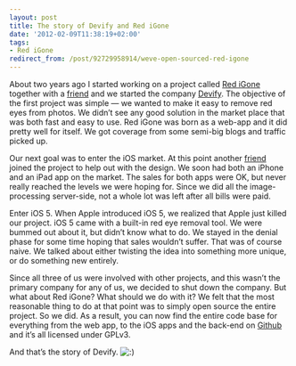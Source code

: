 ```yaml
---
layout: post
title: The story of Devify and Red iGone
date: '2012-02-09T11:38:19+02:00'
tags:
- Red iGone
redirect_from: /post/92729958914/weve-open-sourced-red-igone
---
```


About two years ago I started working on a project called [Red iGone](http://www.redigone.com) together with a [friend](http://stefan.blomqwist.com/) and we started the company [Devify](http://devify.com/). The objective of the first project was simple — we wanted to make it easy to remove red eyes from photos. We didn’t see any good solution in the market place that was both fast and easy to use. Red iGone was born as a web-app and it did pretty well for itself. We got coverage from some semi-big blogs and traffic picked up.

Our next goal was to enter the iOS market. At this point another [friend](http://pushforward.se/) joined the project to help out with the design. We soon had both an iPhone and an iPad app on the market. The sales for both apps were OK, but never really reached the levels we were hoping for. Since we did all the image-processing server-side, not a whole lot was left after all bills were paid.

Enter iOS 5. When Apple introduced iOS 5, we realized that Apple just killed our project. iOS 5 came with a built-in red eye removal tool. We were bummed out about it, but didn’t know what to do. We stayed in the denial phase for some time hoping that sales wouldn’t suffer. That was of course naive. We talked about either twisting the idea into something more unique, or do something new entirely.

Since all three of us were involved with other projects, and this wasn’t the primary company for any of us, we decided to shut down the company. But what about Red iGone? What should we do with it? We felt that the most reasonable thing to do at that point was to simply open source the entire project. So we did. As a result, you can now find the entire code base for everything from the web app, to the iOS apps and the back-end on [Github](https://github.com/teamdevify/Red-iGone) and it’s all licensed under GPLv3.

And that’s the story of Devify. ![:)](http://viktorpetersson.com/wp-includes/images/smilies/icon_smile.gif)
